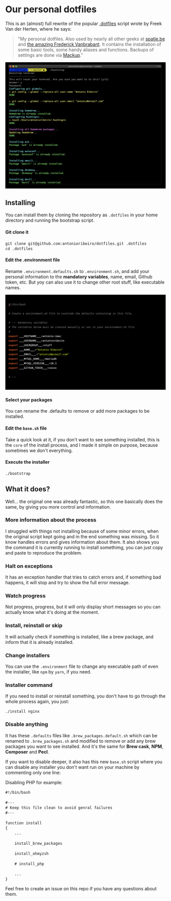 # Our personal dotfiles

This is an (almost) full rewrite of the popular [.dotfiles](https://github.com/freekmurze/dotfiles) script wrote by Freek Van der Herten, where he says:

> "My personal dotfiles. Also used by nearly all other geeks at [spatie.be](http://spatie.be) and [the amazing Frederick Vanbrabant](https://twitter.com/maybeFrederick/status/912620087538016257).
> It contains the installation of some basic tools, some handy aliases and functions. Backups of settings are done via [Mackup](https://github.com/lra/mackup)."

![env-vars](docs/splash.png)

## Installing

You can install them by cloning the repository as `.dotfiles` in your home directory and running the bootstrap script.

#### Git clone it

```
git clone git@github.com:antonioribeiro/dotfiles.git .dotfiles
cd .dotfiles
```

#### Edit the .environment file

Rename `.environment.defaults.sh` to `.environment.sh`, and add your personal information to the **mandatory variables**, name, email, Github token, etc. 
But yoy can also use it to change other root stuff, like executable names.

![env-vars](docs/env-vars.png)

#### Select your packages

You can rename the .defaults to remove or add more packages to be installed.

#### Edit the `base.sh` file

Take a quick look at it, if you don't want to see something installed, this is the `core` of the install process, and I made it simple on purpose, because sometimes we don't everything.

#### Execute the installer

```
./bootstrap
```

## What it does?

Well... the original one was already fantastic, so this one basically does the same, by giving you more control and information.

### More information about the process

I struggled with things not installing because of some minor errors, when the original script kept going and in the end something was missing. So it know handles errors and gives information about them. It also shows you the command it is currently running to install somethimg, you can just copy and paste to reproduce the problem.

### Halt on exceptions

It has an exception handler that tries to catch errors and, if something bad happens, it will stop and try to show the full error message.

### Watch progress

Not progress, progress, but it will only display short messages so you can actually know what it's doing at the moment.

### Install, reinstall or skip

It will actually check if something is installed, like a brew package, and inform that it is already installed.

### Change installers

You can use the `.environment` file to change any executable path of even the installer, like `npm` by `yarn`, if you need. 

### Installer command

If you need to install or reinstall something, you don't have to go through the whole process again, you just:

```
./install nginx
```

### Disable anything

It has these `.defaults` files like `.brew_packages.default.sh` which can be renamed to `.brew_packages.sh` and modified to remove or add any brew packages you want to see installed. And it's the same for **Brew cask**, **NPM**, **Composer** and **Pecl**. 

If you want to disable deeper, it also has this new `base.sh` script where you can disable any installer you don't want run on your machine by commenting only one line:

Disabling PHP for example: 
 
```
#!/bin/bash

#---
# Keep this file clean to avoid genral failures
#---

function install
{
    ...
    
    install_brew_packages

    install_ohmyzsh

    # install_php

    ...
}
```

Feel free to create an issue on this repo if you have any questions about them.

